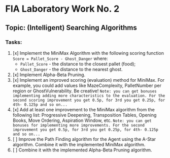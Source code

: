 # FIA Laboratory Work No. 2
## Topic: (Intelligent) Searching Algorithms

### Tasks:
1. [x] Implement the MiniMax Algorithm with the following scoring function
    `Score = Pallet_Score - Ghost_Danger`
    where:
    - `Pallet_Score` - the distance to the closest pallet (food);
    - `Ghost_Danger` - the distance to the nearest ghost.
2. [x] Implement Alpha-Beta Pruning.
3. [x] Implement an improved scoring (evaluation) method for MiniMax. For example, you could add values like MazeComplexity, PalletNumber per region or GhostVulnerability. Be creative!
`Note: you can get bonuses implementing adding more characteristics to the evaluation. For the second scoring improvement you get 0.5p, for 3rd you get 0.25p, for 4th- 0.125p and so on...`
4. [x] Add at least one improvement to the MiniMax algorithm from the following list: Progressive Deepening, Transposition Tables, Opening Books, Move Ordering, Aspiration Window, etc.
`Note: you can get bonuses for implementing more improvements. For the second improvement you get 0.5p, for 3rd you get 0.25p, for 4th- 0.125p and so on...`
5. [ ] Improve the Path Finding algorithm for the Agent using the A-Star algorithm. Combine it with the implemented MiniMax algorithm.
6. [ ] Combine it with the implemented Alpha-Beta Pruning algorithm.

